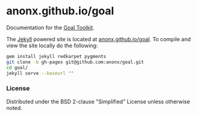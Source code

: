 # anonx.github.io/goal
Documentation for the [Goal Toolkit](https://github.com/anonx/goal).

The [Jekyll](https://jekyllrb.com) powered site is located at [anonx.github.io/goal](https://anonx.github.io/goal).
To compile and view the site locally do the following:

```bash
gem install jekyll redkarpet pygments
git clone -b gh-pages git@github.com:anonx/goal.git
cd goal/
jekyll serve --baseurl ""
```

### License
Distributed under the BSD 2-clause "Simplified" License unless otherwise noted.
